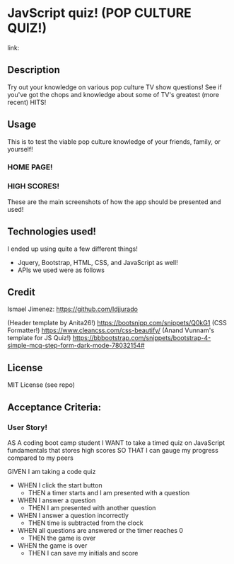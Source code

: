 # JavScript quiz! (POP CULTURE QUIZ!)

link: 

## Description
Try out your knowledge on various pop culture TV show questions! See if you've got the chops and knowledge about some of TV's greatest (more recent) HITS!

## Usage
This is to test the viable pop culture knowledge of your friends, family, or yourself!

### HOME PAGE!

### HIGH SCORES!

These are the main screenshots of how the app should be presented and used!

## Technologies used!
I ended up using quite a few different things!
- Jquery, Bootstrap, HTML, CSS, and JavaScript as well!
- APIs we used were as follows

## Credit
Ismael Jimenez: https://github.com/Idjjurado

(Header template by Anita26!) https://bootsnipp.com/snippets/Q0kG1
(CSS Formatter!) https://www.cleancss.com/css-beautify/
(Anand Vunnam's template for JS Quiz!) https://bbbootstrap.com/snippets/bootstrap-4-simple-mcq-step-form-dark-mode-78032154#

## License
MIT License (see repo)

## Acceptance Criteria:

### User Story!
AS A coding boot camp student
I WANT to take a timed quiz on JavaScript fundamentals that stores high scores
SO THAT I can gauge my progress compared to my peers

GIVEN I am taking a code quiz
- WHEN I click the start button
    - THEN a timer starts and I am presented with a question
- WHEN I answer a question
    - THEN I am presented with another question
- WHEN I answer a question incorrectly
    - THEN time is subtracted from the clock
- WHEN all questions are answered or the timer reaches 0
    - THEN the game is over
- WHEN the game is over
    - THEN I can save my initials and score

